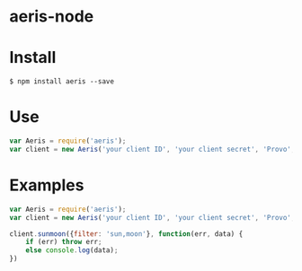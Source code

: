 # aeris-node

# Install
`$ npm install aeris --save`

# Use

```js
var Aeris = require('aeris');
var client = new Aeris('your client ID', 'your client secret', 'Provo', 'UT');
```

# Examples

```js
var Aeris = require('aeris');
var client = new Aeris('your client ID', 'your client secret', 'Provo', 'UT');

client.sunmoon({filter: 'sun,moon'}, function(err, data) {
	if (err) throw err;
	else console.log(data);
})
```